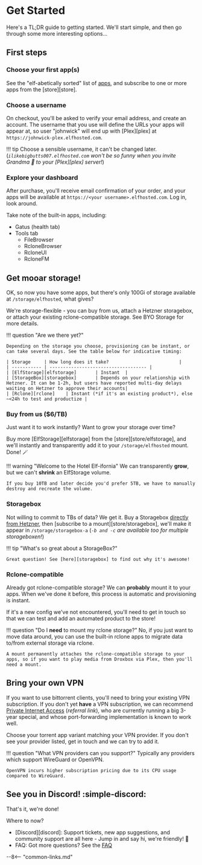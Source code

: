 # Get Started

Here's a TL;DR guide to getting started. We'll start simple, and then go through some more interesting options...

## First steps

### Choose your first app(s)

See the "elf-abetically sorted" list of [apps](/apps/), and subscribe to one or more apps from the [store][store].

### Choose a username

On checkout, you'll be asked to verify your email address, and create an account. The username that you use will define the URLs your apps will appear at, so user "johnwick" will end up with [Plex][plex] at `https://johnwick-plex.elfhosted.com`. 

!!! tip
    Choose a sensible username, it can't be changed later. (*`ilikebigbutts007.elfhosted.com` won't be so funny when you invite Grandma :older_woman: to your [Plex][plex] server!*)

### Explore your dashboard

After purchase, you'll receive email confirmation of your order, and your apps will be available at `https://<your username>.elfhosted.com`. Log in, look around. 

Take note of the built-in apps, including:

* Gatus (health tab)
* Tools tab
    * FileBrowser
    * RcloneBrowser
    * RcloneUI
    * RcloneFM

## Get mooar storage!

OK, so now you have some apps, but there's only 100Gi of storage available at `/storage/elfhosted`, what gives?

We're storage-flexible - you can buy from us, attach a Hetzner storagebox, or attach your existing rclone-compatible storage. See BYO Storage for more details.

!!! question "Are we there yet?"

    Depending on the storage you choose, provisioning can be instant, or can take several days. See the table below for indicative timing:

    | Storage     | How long does it take?                          |
    | ----------- | ------------------------------------ |
    | [ElfStorage][elfstorage]       | Instant  |
    | [StorageBox][storagebox]       | Depends on your relationship with Hetzner. It can be 1-2h, but users have reported multi-day delays waiting on Hetzner to approve their accounts|
    | [Rclone][rclone]    | Instant (*if it's an existing product*), else ~<24h to test and productize |

### Buy from us ($6/TB)

Just want it to work instantly? Want to grow your storage over time?

Buy more [ElfStorage][elfstorage] from the [store][store/elfstorage], and we'll instantly and transparently add it to your `/storage/elfhosted` mount. Done! :magic_wand:

!!! warning "Welcome to the Hotel Elf-ifornia"
    We can transparently **grow**, but we can't **shrink** an ElfStorage volume. 
    
    If you buy 10TB and later decide you'd prefer 5TB, we have to manually destroy and recreate the volume.

### Storagebox

Not willing to commit to TBs of data? We get it. Buy a Storagebox [directly from Hetzner](https://www.hetzner.com/storage/storage-box), then [subscribe to a mount][store/storagebox], we'll make it appear in `/storage/storagebox-a` (*`-b and -c` are available too for multiple storageboxen!*)

!!! tip "What's so great about a StorageBox?"

    Great question! See [here][storagebox] to find out why it's awesome!

### Rclone-compatible

Already got rclone-compatible storage? We can **probably** mount it to your apps. When we've done it before, this process is automatic and provisioning is instant. 

If it's a new config we've not encountered, you'll need to get in touch so that we can test and add an automated product to the store!

!!! question "Do I **need** to mount my rclone storage?"
    No, if you just want to move data around, you can use the built-in rclone apps to migrate data to/from external storage via rclone.
    
    A mount permanently attaches the rclone-compatible storage to your apps, so if you want to play media from Droxbox via Plex, then you'll need a mount.

## Bring your own VPN

If you want to use bittorrent clients, you'll need to bring your existing VPN subscription. If you don't yet **have** a VPN subscription, we can recommend [Private Internet Access](https://www.privateinternetaccess.com/pages/buy-a-vpn/1218buyavpn?invite=U2FsdGVkX18CE8WQvq-yt5OJ9UFpALCzci2Oz_px1uA%2CGuAfcPbAeh-UmP4KJ2uroADgSdY) (*referral link*), who are currently running a big 3-year special, and whose port-forwarding implementation is known to work well. 

Choose your torrent app variant matching your VPN provider. If you don't see your provider listed, get in touch and we can try to add it.

!!! question "What VPN providers can you support?"
    Typically any providers which support WireGuard or OpenVPN.
    
    OpenVPN incurs higher subscription pricing due to its CPU usage compared to WireGuard.

## See you in Discord! :simple-discord:

That's it, we're done!

Where to now?

* [Discord][discord]: Support tickets, new app suggestions, and community support are all here - Jump in and say hi, we're friendly! :wave:
* FAQ: Got more questions? See the [FAQ](/faq/)

--8<-- "common-links.md"
